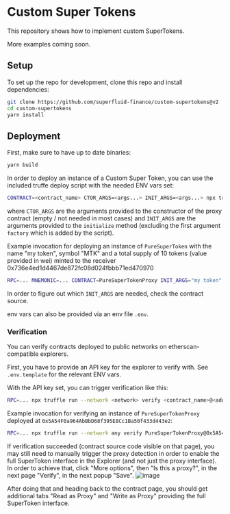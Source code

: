 # Custom Super Tokens

This repository shows how to implement custom SuperTokens.

More examples coming soon.

## Setup

To set up the repo for development, clone this repo and install dependencies:

```bash
git clone https://github.com/superfluid-finance/custom-supertokens@v2
cd custom-supertokens
yarn install
```

## Deployment

First, make sure to have up to date binaries:

```bash
yarn build
```

In order to deploy an instance of a Custom Super Token, you can use the included truffe deploy script with the needed ENV vars set:

```bash
CONTRACT=<contract_name> CTOR_ARGS=<args...> INIT_ARGS=<args...> npx truffle exec --network <network> scripts/deploy.js
```

where `CTOR_ARGS` are the arguments provided to the constructor of the proxy contract (empty / not needed in most cases) and `INIT_ARGS` are the arguments provided to the `initialize` method (excluding the first argument `factory` which is added by the script).

Example invocation for deploying an instance of `PureSuperToken` with the name "my token", symbol "MTK"
and a total supply of 10 tokens (value provided in wei) minted to the receiver 0x736e4ed1d4467de872fc08d024fbbb71ed470970

```bash
RPC=... MNEMONIC=... CONTRACT=PureSuperTokenProxy INIT_ARGS="my token","MTK","0x736e4ed1d4467de872fc08d024fbbb71ed470970",10000000000000000000 npx truffle exec --network any scripts/deploy.js
```

In order to figure out which `INIT_ARGS` are needed, check the contract source.

env vars can also be provided via an env file `.env`.

### Verification

You can verify contracts deployed to public networks on etherscan-compatible explorers.

First, you have to provide an API key for the explorer to verify with. See `.env.template` for the relevant ENV vars.

With the API key set, you can trigger verification like this:

```bash
RPC=... npx truffle run --network <network> verify <contract_name>@<address> --custom-proxy <contract_name>
```

Example invocation for verifying an instance of `PureSuperTokenProxy` deployed at `0x5A54F0a964AbBbD68f395E8Cc1Ba50f433d443e2`:

```bash
RPC=... npx truffle run --network any verify PureSuperTokenProxy@0x5A54F0a964AbBbD68f395E8Cc1Ba50f433d443e2
```

If verification succeeded (contract source code visible on that page), you may still need to manually trigger the proxy detection in order to enable the full SuperToken interface in the Explorer (and not just the proxy interface). In order to achieve that, click "More options", then "Is this a proxy?", in the next page "Verify", in the next popup "Save".
![image](https://user-images.githubusercontent.com/5479136/228034548-552044dc-5417-44ad-ae95-144e26c99c5e.png)

After doing that and heading back to the contract page, you should get additional tabs "Read as Proxy" and "Write as Proxy" providing the full SuperToken interface.

